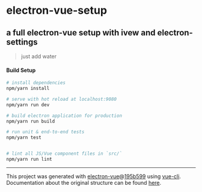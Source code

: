 # electron-vue-setup
## a full electron-vue setup with ivew and electron-settings

> just add water

#### Build Setup

``` bash
# install dependencies
npm/yarn install

# serve with hot reload at localhost:9080
npm/yarn run dev

# build electron application for production
npm/yarn run build

# run unit & end-to-end tests
npm/yarn test


# lint all JS/Vue component files in `src/`
npm/yarn run lint

```

---

This project was generated with [electron-vue](https://github.com/SimulatedGREG/electron-vue)@[195b599](https://github.com/SimulatedGREG/electron-vue/tree/195b59990e317184cbc3603f5ed7aed6ce05f7c9) using [vue-cli](https://github.com/vuejs/vue-cli). Documentation about the original structure can be found [here](https://simulatedgreg.gitbooks.io/electron-vue/content/index.html).
